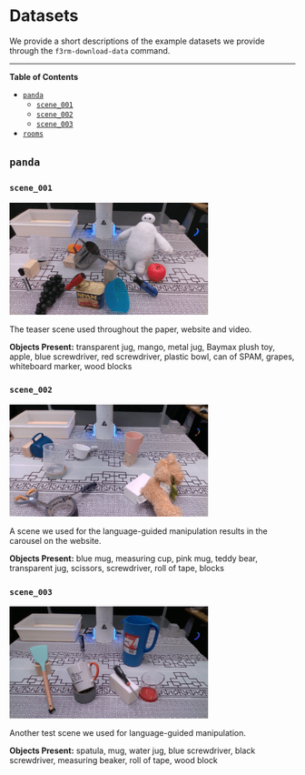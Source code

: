 # Datasets

We provide a short descriptions of the example datasets we provide through the `f3rm-download-data` command.

___

**Table of Contents**

- [`panda`](#panda)
    - [`scene_001`](#scene_001)
    - [`scene_002`](#scene_002)
    - [`scene_003`](#scene_003)
- [`rooms`](#rooms)

## `panda`

### `scene_001`

<img src="images/dataset_previews/panda/scene_001.png" width="350" alt="panda/scene_001">

The teaser scene used throughout the paper, website and video.

**Objects Present:** transparent jug, mango, metal jug, Baymax plush toy, apple, blue screwdriver, red screwdriver,
plastic bowl, can of SPAM, grapes, whiteboard marker, wood blocks

### `scene_002`

<img src="images/dataset_previews/panda/scene_002.png" width="350" alt="panda/scene_002">

A scene we used for the language-guided manipulation results in the carousel on the website.

**Objects Present:** blue mug, measuring cup, pink mug, teddy bear, transparent jug, scissors, screwdriver, roll of
tape, blocks

### `scene_003`

<img src="images/dataset_previews/panda/scene_003.png" width="350" alt="panda/scene_003">

Another test scene we used for language-guided manipulation.

**Objects Present:** spatula, mug, water jug, blue screwdriver, black screwdriver, measuring beaker, roll of tape,
wood block
